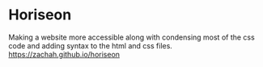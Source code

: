 # Horiseon
Making a website more accessible along with condensing most of the css code and adding syntax to the html and css files.  
https://zachah.github.io/horiseon
